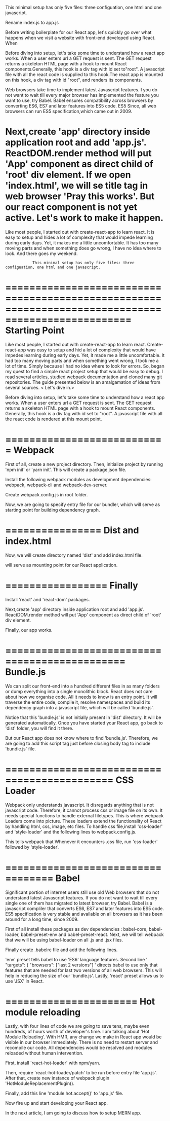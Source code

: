 This minimal setup has only five files: three configuation, one html and one javascript.

Rename index.js to app.js

Before writing boilerplate for our React app, let's quickly go over what happens when we visit a website with front-end developed using React. When

Before diving into setup, let's take some time to understand how a react app works. When a user enters url a GET request is sent. The GET request returns a skeleton HTML page with a hook to mount React components.Generally, this hook is a div tag with id set to"root". A javascript file with all the react code is supplied to this hook.The react app is mounted on this hook, a div tag with id "root", and renders its components.

Web browsers take time to implement latest Javascript features. I you do not want to wait till every major browser has implemented the feature you want to use, try Babel. Babel ensures compatibility across browsers by converting ES6, ES7 and later features into ES5 code. ES5 Since, all web browsers can run ES5 specification,which came out in 2009.

# Next,create 'app' directory inside application root and add 'app.js'. ReactDOM.render method will put 'App' component as direct child of 'root' div element. If we open 'index.html', we will se title tag in web browser 'Pray this works'. But our react component is not yet active. Let's work to make it happen.

Like most people, I started out with create-react-app to learn react. It is easy to setup and hides a lot of complexity that would impede learning during early days. Yet, it makes me a little uncomfortable. It has too many moving parts and when something does go wrong, I have no idea where to look. And there goes my weekend.

    			This minimal setup has only five files: three configuation, one html and one javascript.

===================================================================================================
Starting Point
====

Like most people, I started out with create-react-app to learn react. Create-react-app was easy to setup and hid a lot of complexity that would have impedes learning during early days. Yet, it made me a little uncomfortable. It had too many moving parts and when something went wrong, I took me a lot of time. Simply because I had no idea where to look for errors. So, began my quest to find a simple react project setup that would be easy to debug. I read several articles, studied webpack documentation and cloned many git repositories. The guide presented below is an amalgamation of ideas from several sources. < Let's dive in.>

Before diving into setup, let's take some time to understand how a react app works. When a user enters url a GET request is sent. The GET request returns a skeleton HTML page with a hook to mount React components. Generally, this hook is a div tag with id set to "root". A javascript file with all the react code is rendered at this mount point.

===========================
Webpack
===========================

First of all, create a new project directory. Then, initialize project by running 'npm init' or 'yarn init'. This will create a package.json file.

Install the following webpack modules as development dependencies: webpack, webpack-cli and webpack-dev-server.

Create webpack.config.js in root folder.

Now, we are going to specify entry file for our bundler, which will serve as starting point for building dependency graph.

================
Dist and index.html
================
Now, we will create directory named 'dist' and add index.html file. <div id="root"/> will serve as mounting point for our React application.

=================
Finally
=================
Install 'react' and 'react-dom' packages.

Next,create 'app' directory inside application root and add 'app.js'. ReactDOM.render method will put 'App' component as direct child of 'root' div element.

Finally, our app works.

==============================================
Bundle.js
======================================
We can split our front-end into a hundred different files in as many folders or dump everything into a single monolithic block. React does not care about how we organise code. All it needs to know is an entry point. It will traverse the entire code, compile it, resolve namespaces and build its dependency graph into a javascript file, which will be called 'bundle.js'.

Notice that this 'bundle.js' is not initially present in 'dist' directory. It will be generated automatically. Once you have started your React app, go back to 'dist' folder, you will find it there.

But our React app does not know where to find 'bundle.js'. Therefore, we are going to add this script tag just before closing body tag to include 'bundle.js' file.

============================================
CSS Loader
====================================
Webpack only understands javascript. It disregards anything that is not javascript code. Therefore, it cannot process css or image file on its own. It needs special functions to handle external filetypes. This is where webpack Loaders come into picture. These loaders extend the functionality of React by handling html, css, image, etc files. To handle css file,install 'css-loader' and 'style-loader' and the following lines to webpack.config.js.

This tells webpack that Whenever it encounters .css file, run 'css-loader' followed by 'style-loader'.

==================================
Babel
==================================
Significant portion of internet users still use old Web browsers that do not understand latest Javascript features. If you do not want to wait till every single one of them has migrated to latest browser, try Babel. Babel is a javascript compliler that converts ES6, ES7 and later features into ES5 code. ES5 specification is very stable and available on all browsers as it has been around for a long time, since 2009.

First of all install these packages as dev dependencies : babel-core, babel-loader, babel-preset-env and babel-preset-react.
Next, we will tell webpack that we will be using babel-loader on all .js and .jsx files.

Finally create .babelrc file and add the following lines.

'env' preset tells babel to use 'ES6' language features. Second line ' "targets": { "browsers": ["last 2 versions"] ' directs babel to use only that features that are needed for last two versions of all web browsers. This will help in reducing the size of our 'bundle.js'. Lastly, 'react' preset allows us to use 'JSX' in React.

======================
Hot module reloading
======================
Lastly, with four lines of code we are going to save tens, maybe even hundreds, of hours worth of developer's time. I am talking about 'Hot Module Reloading'. With HMR, any change we make in React app would be visible in our browser immediately. There is no need to restart server and recompile our code. All dependencies would be resolved and modules reloaded without human intervention.

First, install 'react-hot-loader' with npm/yarn.

Then, require 'react-hot-loader/patch' to be run before entry file 'app.js'. After that, create new instance of webpack plugin 'HotModuleReplacementPlugin().

Finally, add this line 'module.hot.accept()' to 'app.js' file.

Now fire up and start developing your React app.

In the next article, I am going to discuss how to setup MERN app.

